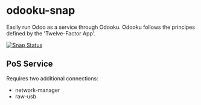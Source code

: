 # odooku-snap

Easily run Odoo as a service through Odooku. Odooku follows the
principes defined by the 'Twelve-Factor App'.

[![Snap Status](https://build.snapcraft.io/badge/odooku/odooku-snap.svg)](https://build.snapcraft.io/user/odooku/odooku-snap)


## PoS Service

Requires two additional connections:

- network-manager
- raw-usb
